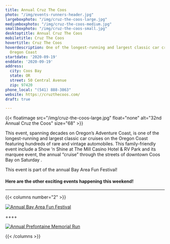 ```yaml
---
title: Annual Cruz The Coos
photo: "/img/events-runners-header.jpg"
largeboxphoto: "/img/cruz-the-coos-large.jpg"
mediumboxphoto: "/img/cruz-the-coos-medium.jpg"
smallboxphoto: "/img/cruz-the-coos-small.jpg"
desktoptitle: Annual Cruz The Coos
mobiletitle: Cruz The Coos
hovertitle: Cruz The Coos
hoverdescription: One of the longest-running and largest classic car cruises on the
  Oregon Coast
startdate: '2020-09-19'
enddate: '2020-09-19'
address:
  city: Coos Bay
  state: OR
  street: 50 Central Avenue
  zip: 97420
phone_local: "(541) 888-3863"
website: https://cruzthecoos.com/
draft: true

---
```

{{< floatimage src="/img/cruz-the-coos-large.jpg" float="none" alt="32nd Annual Cruz the Coos" size="68" >}}

This event, spanning decades on Oregon’s Adventure Coast, is one of the longest-running and largest classic car cruises on the Oregon Coast featuring hundreds of rare and vintage automobiles. This family-friendly event include a Show ‘n Shine at The Mill Casino Hotel & RV Park and its marquee event, the annual “cruise” through the streets of downtown Coos Bay on Saturday .

This event is part of the annual Bay Area Fun Festival!

#### Here are the other exciting events happening this weekend!

***

{{< columns number="2" >}}

[![Annual Bay Area Fun Festival](/img/bay-area-fun-festival-column.jpg)](/event/annual-bay-area-fun-festival-2020/)

\++++

[![Annual Prefontaine Memorial Run](/img/prefontaine-run-column.jpg)](/event/annual-prefontaine-memorial-run/)

{{< /columns >}}